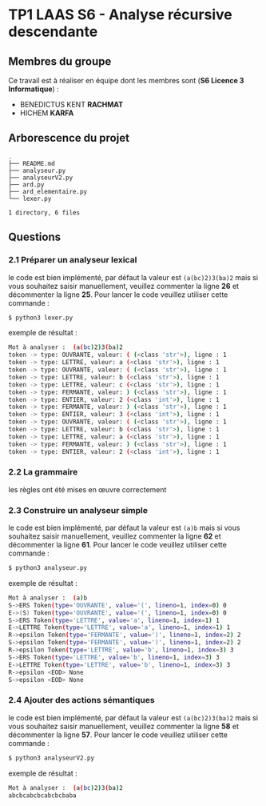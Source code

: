 # TP1 LAAS S6 - Analyse récursive descendante

## Membres du groupe

Ce travail est à réaliser en équipe dont les membres sont (**S6 Licence 3 Informatique**) :

- BENEDICTUS KENT **RACHMAT**
- HICHEM **KARFA**

## Arborescence du projet

```
.
├── README.md
├── analyseur.py
├── analyseurV2.py
├── ard.py
├── ard_elementaire.py
└── lexer.py

1 directory, 6 files
```

## Questions

### 2.1 Préparer un analyseur lexical

le code est bien implémenté, par défaut la valeur est `(a(bc)2)3(ba)2` mais si vous souhaitez saisir manuellement, veuillez commenter la ligne **26** et décommenter la ligne **25**. Pour lancer le code veuillez utiliser cette commande :

```python
$ python3 lexer.py
```

exemple de résultat :

```bash
Mot à analyser :  (a(bc)2)3(ba)2
token -> type: OUVRANTE, valeur: ( (<class 'str'>), ligne : 1
token -> type: LETTRE, valeur: a (<class 'str'>), ligne : 1
token -> type: OUVRANTE, valeur: ( (<class 'str'>), ligne : 1
token -> type: LETTRE, valeur: b (<class 'str'>), ligne : 1
token -> type: LETTRE, valeur: c (<class 'str'>), ligne : 1
token -> type: FERMANTE, valeur: ) (<class 'str'>), ligne : 1
token -> type: ENTIER, valeur: 2 (<class 'int'>), ligne : 1
token -> type: FERMANTE, valeur: ) (<class 'str'>), ligne : 1
token -> type: ENTIER, valeur: 3 (<class 'int'>), ligne : 1
token -> type: OUVRANTE, valeur: ( (<class 'str'>), ligne : 1
token -> type: LETTRE, valeur: b (<class 'str'>), ligne : 1
token -> type: LETTRE, valeur: a (<class 'str'>), ligne : 1
token -> type: FERMANTE, valeur: ) (<class 'str'>), ligne : 1
token -> type: ENTIER, valeur: 2 (<class 'int'>), ligne : 1
```

### 2.2 La grammaire

les règles ont été mises en œuvre correctement

### 2.3 Construire un analyseur simple

le code est bien implémenté, par défaut la valeur est `(a)b` mais si vous souhaitez saisir manuellement, veuillez commenter la ligne **62** et décommenter la ligne **61**. Pour lancer le code veuillez utiliser cette commande :

```python
$ python3 analyseur.py
```

exemple de résultat :

```bash
Mot à analyser :  (a)b
S->ERS Token(type='OUVRANTE', value='(', lineno=1, index=0) 0
E->(S) Token(type='OUVRANTE', value='(', lineno=1, index=0) 0
S->ERS Token(type='LETTRE', value='a', lineno=1, index=1) 1
E->LETTRE Token(type='LETTRE', value='a', lineno=1, index=1) 1
R->epsilon Token(type='FERMANTE', value=')', lineno=1, index=2) 2
S->epsilon Token(type='FERMANTE', value=')', lineno=1, index=2) 2
R->epsilon Token(type='LETTRE', value='b', lineno=1, index=3) 3
S->ERS Token(type='LETTRE', value='b', lineno=1, index=3) 3
E->LETTRE Token(type='LETTRE', value='b', lineno=1, index=3) 3
R->epsilon <EOD> None
S->epsilon <EOD> None
```

### 2.4 Ajouter des actions sémantiques

le code est bien implémenté, par défaut la valeur est `(a(bc)2)3(ba)2` mais si vous souhaitez saisir manuellement, veuillez commenter la ligne **58** et décommenter la ligne **57**. Pour lancer le code veuillez utiliser cette commande :

```python
$ python3 analyseurV2.py
```

exemple de résultat :

```bash
Mot à analyser :  (a(bc)2)3(ba)2
abcbcabcbcabcbcbaba
```
